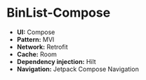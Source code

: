 # BinList-Compose
- **UI:** Compose
- **Pattern:** MVI
- **Network:** Retrofit
- **Cache:** Room
- **Dependency injection:** Hilt       
- **Navigation:** Jetpack Compose Navigation
